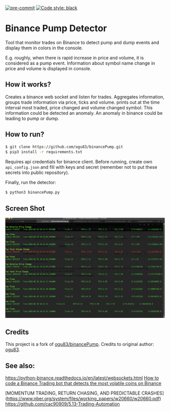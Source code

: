 <p>
<a href="https://github.com/pre-commit/pre-commit"><img src="https://img.shields.io/badge/pre--commit-enabled-brightgreen?logo=pre-commit&logoColor=white" alt="pre-commit" style="max-width:100%;"></a>
<a href="https://github.com/psf/black"><img alt="Code style: black" src="https://img.shields.io/badge/code%20style-black-000000.svg"></a>
</p>

# Binance Pump Detector

Tool that monitor trades on Binance to detect pump and dump events and display them in colors in the console.

E.g. roughly, when there is rapid increase in price and volume, it is considered as a pump event. Information about symbol name change in price and volume is displayed in console.


## How it works?
Creates a binance web socket and listen for trades. Aggregates information, groups trade information via price, ticks and volume.
prints out at the time interval most traded, price changed and volume changed symbol.
This information could be detected an anomaly. An anomaly in binance could be leading to pump or dump.

## How to run?

```bash
$ git clone https://github.com/ogu83/binancePump.git
$ pip3 install -r requirements.txt
```
Requires api credentials for binance client. Before running, create own `api_config.json` and fill with keys and secret (remember not to put these secrets into public repository).

Finally, run the detector:
```bash
$ python3 binancePump.py
```

## Screen Shot

![Screenshot](binancePumpterminal.png)

## Credits
This project is a fork of [ogu83/binancePump](https://github.com/ogu83/binancePump). Credits to original author: [ogu83](https://github.com/ogu83).

## See also:
https://python-binance.readthedocs.io/en/latest/websockets.html
[How to code a Binance Trading bot that detects the most volatile coins on Binance](https://www.cryptomaton.org/2021/05/08/how-to-code-a-binance-trading-bot-that-detects-the-most-volatile-coins-on-binance/)

[MOMENTUM TRADING, RETURN CHASING, AND PREDICTABLE CRASHES]
(https://www.nber.org/system/files/working_papers/w20660/w20660.pdf)
https://github.com/cac90909/5.13-Trading-Automation
